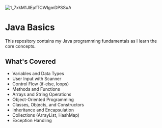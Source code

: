 ![1_7xkM1JlEpfTCWIgmDPSSuA](https://github.com/user-attachments/assets/6bd5c598-5c25-46f0-acad-204440284994)

# Java Basics
This repository contains my Java programming fundamentals as I learn the core concepts.

## What's Covered
- Variables and Data Types
- User Input with Scanner
- Control Flow (if-else, loops)
- Methods and Functions
- Arrays and String Operations
- Object-Oriented Programming
- Classes, Objects, and Constructors
- Inheritance and Encapsulation
- Collections (ArrayList, HashMap)
- Exception Handling




